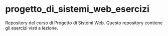 # progetto_di_sistemi_web_esercizi
Repository del corso di Progetto di Sistemi Web. Questo repository contiene gli esercizi visti a lezione.
